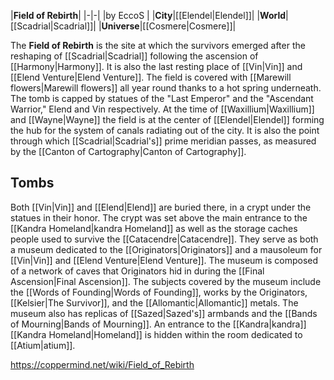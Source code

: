 |**Field of Rebirth**|
|-|-|
|by  EccoS |
|**City**|[[Elendel\|Elendel]]|
|**World**|[[Scadrial\|Scadrial]]|
|**Universe**|[[Cosmere\|Cosmere]]|

The **Field of Rebirth** is the site at which the survivors emerged after the reshaping of [[Scadrial\|Scadrial]] following the ascension of [[Harmony\|Harmony]]. It is also the last resting place of [[Vin\|Vin]] and [[Elend Venture\|Elend Venture]].
The field is covered with [[Marewill flowers\|Marewill flowers]] all year round thanks to a hot spring underneath. The tomb is capped by statues of the "Last Emperor" and the "Ascendant Warrior," Elend and Vin respectively.
At the time of [[Waxillium\|Waxillium]] and [[Wayne\|Wayne]] the field is at the center of [[Elendel\|Elendel]] forming the hub for the system of canals radiating out of the city. It is also the point through which [[Scadrial\|Scadrial's]] prime meridian passes, as measured by the [[Canton of Cartography\|Canton of Cartography]].

## Tombs
Both [[Vin\|Vin]] and [[Elend\|Elend]] are buried there, in a crypt under the statues in their honor. The crypt was set above the main entrance to the [[Kandra Homeland\|kandra Homeland]] as well as the storage caches people used to survive the [[Catacendre\|Catacendre]].
They serve as both a museum dedicated to the [[Originators\|Originators]] and a mausoleum for [[Vin\|Vin]] and [[Elend Venture\|Elend Venture]]. The museum is composed of a network of caves that Originators hid in during the [[Final Ascension\|Final Ascension]]. The subjects covered by the museum include the [[Words of Founding\|Words of Founding]], works by the Originators, [[Kelsier\|The Survivor]], and the [[Allomantic\|Allomantic]] metals. The museum also has replicas of [[Sazed\|Sazed's]] armbands and the [[Bands of Mourning\|Bands of Mourning]].
An entrance to the [[Kandra\|kandra]] [[Kandra Homeland\|Homeland]] is hidden within the room dedicated to [[Atium\|atium]].



https://coppermind.net/wiki/Field_of_Rebirth